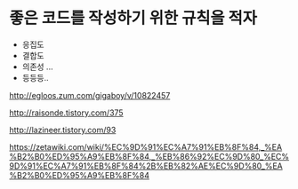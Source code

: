 # 좋은 코드를 작성하기 위한 규칙을 적자

* 응집도
* 결합도
* 의존성 ...
* 등등등..


http://egloos.zum.com/gigaboy/v/10822457

http://raisonde.tistory.com/375

http://lazineer.tistory.com/93

https://zetawiki.com/wiki/%EC%9D%91%EC%A7%91%EB%8F%84,_%EA%B2%B0%ED%95%A9%EB%8F%84,_%EB%86%92%EC%9D%80_%EC%9D%91%EC%A7%91%EB%8F%84%2B%EB%82%AE%EC%9D%80_%EA%B2%B0%ED%95%A9%EB%8F%84
